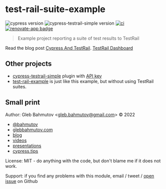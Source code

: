 # test-rail-suite-example

![cypress version](https://img.shields.io/badge/cypress-9.5.2-brightgreen) ![cypress-testrail-simple version](https://img.shields.io/badge/cypress--testrail--simple-1.6.0-brightgreen) [![ci](https://github.com/bahmutov/test-rail-suite-example/actions/workflows/ci.yml/badge.svg?branch=main)](https://github.com/bahmutov/test-rail-suite-example/actions/workflows/ci.yml) [![renovate-app badge][renovate-badge]][renovate-app]

> Example project reporting a suite of test results to TestRail

Read the blog post [Cypress And TestRail](https://glebbahmutov.com/blog/cypress-and-testrail/). [TestRail Dashboard](https://bahmutov.testrail.io/index.php?/projects/overview/3)

## Other projects

- [cypress-testrail-simple](https://github.com/bahmutov/cypress-testrail-simple) plugin with [API key](https://www.gurock.com/testrail/docs/api/getting-started/accessing#username_and_api_key)
- [test-rail-example](https://github.com/bahmutov/test-rail-example) is just like this example, but without using TestRail suites.

## Small print

Author: Gleb Bahmutov &lt;gleb.bahmutov@gmail.com&gt; &copy; 2022

- [@bahmutov](https://twitter.com/bahmutov)
- [glebbahmutov.com](https://glebbahmutov.com)
- [blog](https://glebbahmutov.com/blog)
- [videos](https://www.youtube.com/glebbahmutov)
- [presentations](https://slides.com/bahmutov)
- [cypress.tips](https://cypress.tips)

License: MIT - do anything with the code, but don't blame me if it does not work.

Support: if you find any problems with this module, email / tweet /
[open issue](https://github.com/bahmutov/test-rail-suite-example/issues) on Github

[renovate-badge]: https://img.shields.io/badge/renovate-app-blue.svg
[renovate-app]: https://renovateapp.com/
